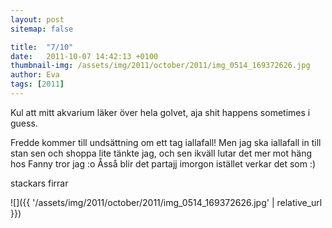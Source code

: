 ```yaml
---
layout: post
sitemap: false

title:  "7/10"
date:   2011-10-07 14:42:13 +0100
thumbnail-img: /assets/img/2011/october/2011/img_0514_169372626.jpg
author: Eva
tags: [2011]
---
```


Kul att mitt akvarium läker över hela golvet, aja shit happens sometimes i guess. 

Fredde kommer till undsättning om ett tag iallafall! Men jag ska iallafall in till stan sen och shoppa lite tänkte jag, och sen ikväll lutar det mer mot häng hos Fanny tror jag :o Åsså blir det partajj imorgon istället verkar det som :)




stackars firrar

![]({{ '/assets/img/2011/october/2011/img_0514_169372626.jpg'  | relative_url }})

